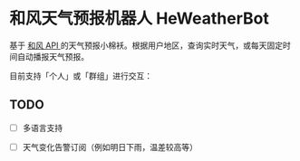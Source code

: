 # 和风天气预报机器人 HeWeatherBot

基于 [和风 API ](https://dev.qweather.com)的天气预报小棉袄。根据用户地区，查询实时天气，或每天固定时间自动播报天气预报。

目前支持「个人」或「群组」进行交互：

## TODO

- [ ] 多语言支持
- [ ] 天气变化告警订阅（例如明日下雨，温差较高等）

